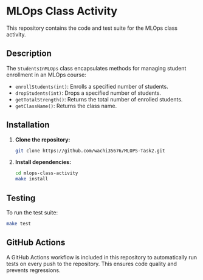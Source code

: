 # MLOps Class Activity

This repository contains the code and test suite for the MLOps class activity.

## Description

The  `StudentsInMLOps` class encapsulates methods for managing student enrollment in an MLOps course:

* `enrollStudents(int)`:  Enrolls a specified number of students.
* `dropStudents(int)`: Drops a specified number of students.
* `getTotalStrength()`: Returns the total number of enrolled students.
* `getClassName()`:  Returns the class name.

## Installation

1. **Clone the repository:**
   ```bash
   git clone https://github.com/wachi35676/MLOPS-Task2.git
   ```
2. **Install dependencies:**
   ```bash
   cd mlops-class-activity
   make install 
   ```

## Testing

To run the test suite:
```bash
make test
```

## GitHub Actions

A GitHub Actions workflow is included in this repository to automatically run tests on every push to the repository. This ensures code quality and prevents regressions.

